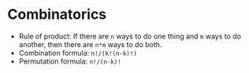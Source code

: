 # Combinatorics

- Rule of product: If there are `n` ways to do one thing and `m` ways to do another, then there are `n*m` ways to do both.
- Combination formula: `n!/(k!(n-k)!)`
- Permutation formula: `n!/(n-k)!`